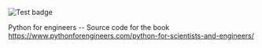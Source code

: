 ![Test badge](https://github.com/shantnu/PyEng/actions/workflows/main.yml/badge.svg)


 Python for engineers -- Source code for the book https://www.pythonforengineers.com/python-for-scientists-and-engineers/
